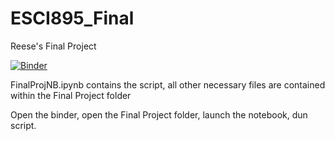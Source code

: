 # ESCI895_Final
Reese's Final Project

[![Binder](https://mybinder.org/badge_logo.svg)](https://mybinder.org/v2/gh/rdl621/ESCI895_Final/main)

FinalProjNB.ipynb contains the script, all other necessary files are contained within the Final Project folder

Open the binder, open the Final Project folder, launch the notebook, dun script.
